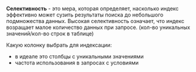 **Селективность** - это мера, которая определяет, насколько индекс эффективно может сузить результаты поиска до небольшого подмножества данных. Высокая селективность означает, что индекс возращает малое количество данных  при запросе. (кол-во уникальных значений/кол-во строк в таблице)

Какую колонку выбрать для индексации: 
- в идеале это столбцы с уникальными значениями
- частота использования в запросах с условиями
